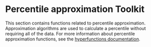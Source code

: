 # Percentile approximation  <tag type="toolkit">Toolkit</tag>
This section contains functions related to percentile approximation.
Approximation algorithms are used to calculate a percentile without requiring
all of the data. For more information about percentile approximation functions,
see the [hyperfunctions documentation][hyperfunctions-percentile-approx].


[hyperfunctions-percentile-approx]: timescaledb/:currentVersion:/how-to-guides/hyperfunctions/percentile-approx/
